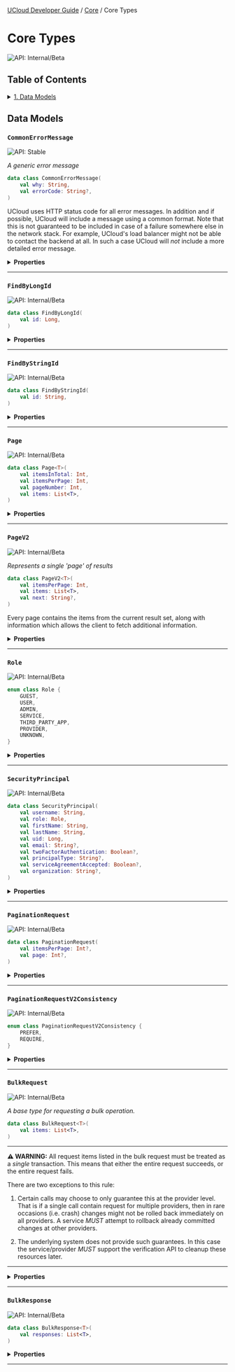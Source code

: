 [UCloud Developer Guide](/docs/developer-guide/README.md) / [Core](/docs/developer-guide/core/README.md) / Core Types
# Core Types

![API: Internal/Beta](https://img.shields.io/static/v1?label=API&message=Internal/Beta&color=red&style=flat-square)


## Table of Contents
<details>
<summary>
<a href='#data-models'>1. Data Models</a>
</summary>

<table><thead><tr>
<th>Name</th>
<th>Description</th>
</tr></thread>
<tbody>
<tr>
<td><a href='#commonerrormessage'><code>CommonErrorMessage</code></a></td>
<td>A generic error message</td>
</tr>
<tr>
<td><a href='#findbylongid'><code>FindByLongId</code></a></td>
<td><i>No description</i></td>
</tr>
<tr>
<td><a href='#findbystringid'><code>FindByStringId</code></a></td>
<td><i>No description</i></td>
</tr>
<tr>
<td><a href='#page'><code>Page</code></a></td>
<td><i>No description</i></td>
</tr>
<tr>
<td><a href='#pagev2'><code>PageV2</code></a></td>
<td>Represents a single 'page' of results</td>
</tr>
<tr>
<td><a href='#role'><code>Role</code></a></td>
<td><i>No description</i></td>
</tr>
<tr>
<td><a href='#securityprincipal'><code>SecurityPrincipal</code></a></td>
<td><i>No description</i></td>
</tr>
<tr>
<td><a href='#paginationrequest'><code>PaginationRequest</code></a></td>
<td><i>No description</i></td>
</tr>
<tr>
<td><a href='#paginationrequestv2consistency'><code>PaginationRequestV2Consistency</code></a></td>
<td><i>No description</i></td>
</tr>
<tr>
<td><a href='#bulkrequest'><code>BulkRequest</code></a></td>
<td>A base type for requesting a bulk operation.</td>
</tr>
<tr>
<td><a href='#bulkresponse'><code>BulkResponse</code></a></td>
<td><i>No description</i></td>
</tr>
</tbody></table>


</details>


## Data Models

### `CommonErrorMessage`

![API: Stable](https://img.shields.io/static/v1?label=API&message=Stable&color=green&style=flat-square)


_A generic error message_

```kotlin
data class CommonErrorMessage(
    val why: String,
    val errorCode: String?,
)
```
UCloud uses HTTP status code for all error messages. In addition and if possible, UCloud will include a message
using a common format. Note that this is not guaranteed to be included in case of a failure somewhere else in
the network stack. For example, UCloud's load balancer might not be able to contact the backend at all. In
such a case UCloud will _not_ include a more detailed error message.

<details>
<summary>
<b>Properties</b>
</summary>

<details>
<summary>
<code>why</code>: <code><code><a href='https://kotlinlang.org/api/latest/jvm/stdlib/kotlin/-string/'>String</a></code></code> Human readable description of why the error occurred. This value is generally not stable.
</summary>





</details>

<details>
<summary>
<code>errorCode</code>: <code><code><a href='https://kotlinlang.org/api/latest/jvm/stdlib/kotlin/-string/'>String</a>?</code></code> Machine readable description of why the error occurred. This value is stable and can be relied upon.
</summary>





</details>



</details>



---

### `FindByLongId`

![API: Internal/Beta](https://img.shields.io/static/v1?label=API&message=Internal/Beta&color=red&style=flat-square)



```kotlin
data class FindByLongId(
    val id: Long,
)
```

<details>
<summary>
<b>Properties</b>
</summary>

<details>
<summary>
<code>id</code>: <code><code><a href='https://kotlinlang.org/api/latest/jvm/stdlib/kotlin/-long/'>Long</a></code></code>
</summary>





</details>



</details>



---

### `FindByStringId`

![API: Internal/Beta](https://img.shields.io/static/v1?label=API&message=Internal/Beta&color=red&style=flat-square)



```kotlin
data class FindByStringId(
    val id: String,
)
```

<details>
<summary>
<b>Properties</b>
</summary>

<details>
<summary>
<code>id</code>: <code><code><a href='https://kotlinlang.org/api/latest/jvm/stdlib/kotlin/-string/'>String</a></code></code>
</summary>





</details>



</details>



---

### `Page`

![API: Internal/Beta](https://img.shields.io/static/v1?label=API&message=Internal/Beta&color=red&style=flat-square)



```kotlin
data class Page<T>(
    val itemsInTotal: Int,
    val itemsPerPage: Int,
    val pageNumber: Int,
    val items: List<T>,
)
```

<details>
<summary>
<b>Properties</b>
</summary>

<details>
<summary>
<code>itemsInTotal</code>: <code><code><a href='https://kotlinlang.org/api/latest/jvm/stdlib/kotlin/-int/'>Int</a></code></code>
</summary>





</details>

<details>
<summary>
<code>itemsPerPage</code>: <code><code><a href='https://kotlinlang.org/api/latest/jvm/stdlib/kotlin/-int/'>Int</a></code></code>
</summary>





</details>

<details>
<summary>
<code>pageNumber</code>: <code><code><a href='https://kotlinlang.org/api/latest/jvm/stdlib/kotlin/-int/'>Int</a></code></code>
</summary>





</details>

<details>
<summary>
<code>items</code>: <code><code><a href='https://kotlinlang.org/api/latest/jvm/stdlib/kotlin.collections/-list/'>List</a>&lt;T&gt;</code></code>
</summary>





</details>



</details>



---

### `PageV2`

![API: Internal/Beta](https://img.shields.io/static/v1?label=API&message=Internal/Beta&color=red&style=flat-square)


_Represents a single 'page' of results_

```kotlin
data class PageV2<T>(
    val itemsPerPage: Int,
    val items: List<T>,
    val next: String?,
)
```
Every page contains the items from the current result set, along with information which allows the client to fetch
additional information.

<details>
<summary>
<b>Properties</b>
</summary>

<details>
<summary>
<code>itemsPerPage</code>: <code><code><a href='https://kotlinlang.org/api/latest/jvm/stdlib/kotlin/-int/'>Int</a></code></code> The expected items per page, this is extracted directly from the request
</summary>





</details>

<details>
<summary>
<code>items</code>: <code><code><a href='https://kotlinlang.org/api/latest/jvm/stdlib/kotlin.collections/-list/'>List</a>&lt;T&gt;</code></code> The items returned in this page
</summary>



NOTE: The amount of items might differ from `itemsPerPage`, even if there are more results. The only reliable way to
check if the end of results has been reached is by checking i `next == null`.


</details>

<details>
<summary>
<code>next</code>: <code><code><a href='https://kotlinlang.org/api/latest/jvm/stdlib/kotlin/-string/'>String</a>?</code></code> The token used to fetch additional items from this result set
</summary>





</details>



</details>



---

### `Role`

![API: Internal/Beta](https://img.shields.io/static/v1?label=API&message=Internal/Beta&color=red&style=flat-square)



```kotlin
enum class Role {
    GUEST,
    USER,
    ADMIN,
    SERVICE,
    THIRD_PARTY_APP,
    PROVIDER,
    UNKNOWN,
}
```

<details>
<summary>
<b>Properties</b>
</summary>

<details>
<summary>
<code>GUEST</code>
</summary>





</details>

<details>
<summary>
<code>USER</code>
</summary>





</details>

<details>
<summary>
<code>ADMIN</code>
</summary>





</details>

<details>
<summary>
<code>SERVICE</code>
</summary>





</details>

<details>
<summary>
<code>THIRD_PARTY_APP</code>
</summary>





</details>

<details>
<summary>
<code>PROVIDER</code>
</summary>





</details>

<details>
<summary>
<code>UNKNOWN</code>
</summary>





</details>



</details>



---

### `SecurityPrincipal`

![API: Internal/Beta](https://img.shields.io/static/v1?label=API&message=Internal/Beta&color=red&style=flat-square)



```kotlin
data class SecurityPrincipal(
    val username: String,
    val role: Role,
    val firstName: String,
    val lastName: String,
    val uid: Long,
    val email: String?,
    val twoFactorAuthentication: Boolean?,
    val principalType: String?,
    val serviceAgreementAccepted: Boolean?,
    val organization: String?,
)
```

<details>
<summary>
<b>Properties</b>
</summary>

<details>
<summary>
<code>username</code>: <code><code><a href='https://kotlinlang.org/api/latest/jvm/stdlib/kotlin/-string/'>String</a></code></code>
</summary>





</details>

<details>
<summary>
<code>role</code>: <code><code><a href='#role'>Role</a></code></code>
</summary>





</details>

<details>
<summary>
<code>firstName</code>: <code><code><a href='https://kotlinlang.org/api/latest/jvm/stdlib/kotlin/-string/'>String</a></code></code>
</summary>





</details>

<details>
<summary>
<code>lastName</code>: <code><code><a href='https://kotlinlang.org/api/latest/jvm/stdlib/kotlin/-string/'>String</a></code></code>
</summary>





</details>

<details>
<summary>
<code>uid</code>: <code><code><a href='https://kotlinlang.org/api/latest/jvm/stdlib/kotlin/-long/'>Long</a></code></code>
</summary>





</details>

<details>
<summary>
<code>email</code>: <code><code><a href='https://kotlinlang.org/api/latest/jvm/stdlib/kotlin/-string/'>String</a>?</code></code>
</summary>





</details>

<details>
<summary>
<code>twoFactorAuthentication</code>: <code><code><a href='https://kotlinlang.org/api/latest/jvm/stdlib/kotlin/-boolean/'>Boolean</a>?</code></code>
</summary>





</details>

<details>
<summary>
<code>principalType</code>: <code><code><a href='https://kotlinlang.org/api/latest/jvm/stdlib/kotlin/-string/'>String</a>?</code></code>
</summary>





</details>

<details>
<summary>
<code>serviceAgreementAccepted</code>: <code><code><a href='https://kotlinlang.org/api/latest/jvm/stdlib/kotlin/-boolean/'>Boolean</a>?</code></code>
</summary>





</details>

<details>
<summary>
<code>organization</code>: <code><code><a href='https://kotlinlang.org/api/latest/jvm/stdlib/kotlin/-string/'>String</a>?</code></code>
</summary>





</details>



</details>



---

### `PaginationRequest`

![API: Internal/Beta](https://img.shields.io/static/v1?label=API&message=Internal/Beta&color=red&style=flat-square)



```kotlin
data class PaginationRequest(
    val itemsPerPage: Int?,
    val page: Int?,
)
```

<details>
<summary>
<b>Properties</b>
</summary>

<details>
<summary>
<code>itemsPerPage</code>: <code><code><a href='https://kotlinlang.org/api/latest/jvm/stdlib/kotlin/-int/'>Int</a>?</code></code>
</summary>





</details>

<details>
<summary>
<code>page</code>: <code><code><a href='https://kotlinlang.org/api/latest/jvm/stdlib/kotlin/-int/'>Int</a>?</code></code>
</summary>





</details>



</details>



---

### `PaginationRequestV2Consistency`

![API: Internal/Beta](https://img.shields.io/static/v1?label=API&message=Internal/Beta&color=red&style=flat-square)



```kotlin
enum class PaginationRequestV2Consistency {
    PREFER,
    REQUIRE,
}
```

<details>
<summary>
<b>Properties</b>
</summary>

<details>
<summary>
<code>PREFER</code> Consistency is preferred but not required. An inconsistent snapshot might be returned.
</summary>





</details>

<details>
<summary>
<code>REQUIRE</code> Consistency is required. A request will fail if consistency is no longer guaranteed.
</summary>

![Deprecated: Yes](https://img.shields.io/static/v1?label=Deprecated&message=Yes&color=red&style=flat-square)



</details>



</details>



---

### `BulkRequest`

![API: Internal/Beta](https://img.shields.io/static/v1?label=API&message=Internal/Beta&color=red&style=flat-square)


_A base type for requesting a bulk operation._

```kotlin
data class BulkRequest<T>(
    val items: List<T>,
)
```
---

__⚠ WARNING:__ All request items listed in the bulk request must be treated as a _single_ transaction. This means
that either the entire request succeeds, or the entire request fails.

There are two exceptions to this rule:

1. Certain calls may choose to only guarantee this at the provider level. That is if a single call contain request
for multiple providers, then in rare occasions (i.e. crash) changes might not be rolled back immediately on all
providers. A service _MUST_ attempt to rollback already committed changes at other providers.

2. The underlying system does not provide such guarantees. In this case the service/provider _MUST_ support the
verification API to cleanup these resources later.

---

<details>
<summary>
<b>Properties</b>
</summary>

<details>
<summary>
<code>items</code>: <code><code><a href='https://kotlinlang.org/api/latest/jvm/stdlib/kotlin.collections/-list/'>List</a>&lt;T&gt;</code></code>
</summary>





</details>



</details>



---

### `BulkResponse`

![API: Internal/Beta](https://img.shields.io/static/v1?label=API&message=Internal/Beta&color=red&style=flat-square)



```kotlin
data class BulkResponse<T>(
    val responses: List<T>,
)
```

<details>
<summary>
<b>Properties</b>
</summary>

<details>
<summary>
<code>responses</code>: <code><code><a href='https://kotlinlang.org/api/latest/jvm/stdlib/kotlin.collections/-list/'>List</a>&lt;T&gt;</code></code>
</summary>





</details>



</details>



---

